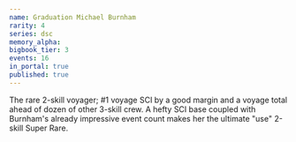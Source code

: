 ```yaml
---
name: Graduation Michael Burnham
rarity: 4
series: dsc
memory_alpha:
bigbook_tier: 3
events: 16
in_portal: true
published: true
---
```


The rare 2-skill voyager; #1 voyage SCI by a good margin and a voyage total ahead of dozen of other 3-skill crew. A hefty SCI base coupled with Burnham's already impressive event count makes her the ultimate "use" 2-skill Super Rare.
